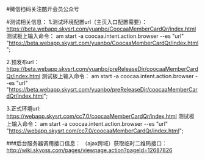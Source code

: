 #微信扫码关注酷开会员公众号

#测试相关信息：
1.测试环境配置url（主页入口配置需要）：
https://beta.webapp.skysrt.com/yuanbo/CoocaaMemberCardQr/index.html
测试板上输入命令：
am start -a coocaa.intent.action.browser --es "url"  "https://beta.webapp.skysrt.com/yuanbo/CoocaaMemberCardQr/index.html";

2.预发布url：
https://beta.webapp.skysrt.com/yuanbo/preReleaseDir/coocaaMemberCardQr/index.html
测试板上输入命令：
am start -a coocaa.intent.action.browser --es "url"  "https://beta.webapp.skysrt.com/yuanbo/preReleaseDir/coocaaMemberCardQr/index.html";

3.正式环境url:
https://webapp.skysrt.com/cc7.0/coocaaMemberCardQr/index.html
测试板上输入命令：
am start -a coocaa.intent.action.browser --es "url"  "https://webapp.skysrt.com/cc7.0/coocaaMemberCardQr/index.html";



###后台服务器调用接口信息：
（ajax跨域）获取临时二维码接口：
http://wiki.skyoss.com/pages/viewpage.action?pageId=12687826